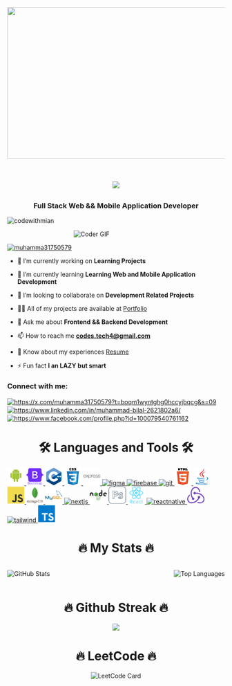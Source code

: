 <img src="https://i.pinimg.com/originals/b2/83/11/b2831136a1912c98b1cad1b4eb9ab112.gif" height="350" width="1080" frameborder="0" scrolling="no" >
<h1 align="center">    
    <img src="https://readme-typing-svg.herokuapp.com/?font=Righteous&size=35&center=true&vCenter=true&width=500&height=70&duration=4000&lines=Hi+There!+👋;+I'm+Muhammad+Bilal!;" />
</h1>                     
<h3 align="center">Full Stack Web && Mobile Application Developer</h3>   

<p align="left"> <img width="130" src="https://komarev.com/ghpvc/?username=codewithmian&label=Profile%20views&color=0e75b6&style=flat" alt="codewithmian" /> </p>



<img align="right" margin-top="5px" alt="Coder GIF" width=350 src="https://media.giphy.com/media/WUlplcMpOCEmTGBtBW/giphy.gif" />
         
<p align="left"> <a href="https://twitter.com/" target="blank"><img src="https://img.shields.io/twitter/follow/?logo=twitter&style=for-the-badge" alt="" /></a> </p>
     
<p align="left"> <a href="https://twitter.com/muhamma31750579" target="blank"><img src="https://img.shields.io/twitter/follow/muhamma31750579?logo=twitter&style=for-the-badge" alt="muhamma31750579" /></a> </p>

- 🔭 I’m currently working on **Learning Projects**

- 🌱 I’m currently learning **Learning Web and Mobile Application Development**

- 👯 I’m looking to collaborate on **Development Related Projects**

- 👨‍💻 All of my projects are available at <a href="https://codewith-bilal.vercel.app/" >Portfolio</a>

- 💬 Ask me about **Frontend && Backend Development**

- 📫 How to reach me **codes.tech4@gmail.com**

- 📄 Know about my experiences <a href="https://drive.google.com/file/d/1huwxMILy8THlWvAuLR92LHPqPz3MEboZ/view">Resume</a>

- ⚡ Fun fact **I an LAZY but smart**

<h3 align="left">Connect with me:</h3>
<p align="left">
<a href="https://twitter.com/muhamma31750579?t=boqm1wyntghg0hccyjbqcg&s=09" target="blank"><img align="center" src="https://raw.githubusercontent.com/rahuldkjain/github-profile-readme-generator/master/src/images/icons/Social/twitter.svg" alt="https://x.com/muhamma31750579?t=boqm1wyntghg0hccyjbqcg&s=09" height="30" width="40" /></a>
<a href="https://linkedin.com/in/muhammad-bilal-2621802a6/" target="blank"><img align="center" src="https://raw.githubusercontent.com/rahuldkjain/github-profile-readme-generator/master/src/images/icons/Social/linked-in-alt.svg" alt="https://www.linkedin.com/in/muhammad-bilal-2621802a6/" height="30" width="40" /></a>
<a href="https://www.facebook.com/profile.php?id=100079540761162" target="blank"><img align="center" src="https://raw.githubusercontent.com/rahuldkjain/github-profile-readme-generator/master/src/images/icons/Social/facebook.svg" alt="https://www.facebook.com/profile.php?id=100079540761162" height="30" width="40" /></a>
</p>

<div align="center"> 
<h1> 🛠️ Languages and Tools 🛠️ </h1>
<p align="left"> <a href="https://developer.android.com" target="_blank" rel="noreferrer"> <img src="https://raw.githubusercontent.com/devicons/devicon/master/icons/android/android-original-wordmark.svg" alt="android" width="40" height="40"/> </a> <a href="https://getbootstrap.com" target="_blank" rel="noreferrer"> <img src="https://raw.githubusercontent.com/devicons/devicon/master/icons/bootstrap/bootstrap-plain-wordmark.svg" alt="bootstrap" width="40" height="40"/> </a> <a href="https://www.w3schools.com/cpp/" target="_blank" rel="noreferrer"> <img src="https://raw.githubusercontent.com/devicons/devicon/master/icons/cplusplus/cplusplus-original.svg" alt="cplusplus" width="40" height="40"/> </a> <a href="https://www.w3schools.com/css/" target="_blank" rel="noreferrer"> <img src="https://raw.githubusercontent.com/devicons/devicon/master/icons/css3/css3-original-wordmark.svg" alt="css3" width="40" height="40"/> </a> <a href="https://expressjs.com" target="_blank" rel="noreferrer"> <img src="https://raw.githubusercontent.com/devicons/devicon/master/icons/express/express-original-wordmark.svg" alt="express" width="40" height="40"/> </a> <a href="https://www.figma.com/" target="_blank" rel="noreferrer"> <img src="https://www.vectorlogo.zone/logos/figma/figma-icon.svg" alt="figma" width="40" height="40"/> </a> <a href="https://firebase.google.com/" target="_blank" rel="noreferrer"> <img src="https://www.vectorlogo.zone/logos/firebase/firebase-icon.svg" alt="firebase" width="40" height="40"/> </a> <a href="https://git-scm.com/" target="_blank" rel="noreferrer"> <img src="https://www.vectorlogo.zone/logos/git-scm/git-scm-icon.svg" alt="git" width="40" height="40"/> </a> <a href="https://www.w3.org/html/" target="_blank" rel="noreferrer"> <img src="https://raw.githubusercontent.com/devicons/devicon/master/icons/html5/html5-original-wordmark.svg" alt="html5" width="40" height="40"/> </a> <a href="https://www.java.com" target="_blank" rel="noreferrer"> <img src="https://raw.githubusercontent.com/devicons/devicon/master/icons/java/java-original.svg" alt="java" width="40" height="40"/> </a> <a href="https://developer.mozilla.org/en-US/docs/Web/JavaScript" target="_blank" rel="noreferrer"> <img src="https://raw.githubusercontent.com/devicons/devicon/master/icons/javascript/javascript-original.svg" alt="javascript" width="40" height="40"/> </a> <a href="https://www.mongodb.com/" target="_blank" rel="noreferrer"> <img src="https://raw.githubusercontent.com/devicons/devicon/master/icons/mongodb/mongodb-original-wordmark.svg" alt="mongodb" width="40" height="40"/> </a> <a href="https://www.mysql.com/" target="_blank" rel="noreferrer"> <img src="https://raw.githubusercontent.com/devicons/devicon/master/icons/mysql/mysql-original-wordmark.svg" alt="mysql" width="40" height="40"/> </a> <a href="https://nextjs.org/" target="_blank" rel="noreferrer"> <img src="https://cdn.worldvectorlogo.com/logos/nextjs-2.svg" alt="nextjs" width="40" height="40"/> </a> <a href="https://nodejs.org" target="_blank" rel="noreferrer"> <img src="https://raw.githubusercontent.com/devicons/devicon/master/icons/nodejs/nodejs-original-wordmark.svg" alt="nodejs" width="40" height="40"/> </a> <a href="https://www.photoshop.com/en" target="_blank" rel="noreferrer"> <img src="https://raw.githubusercontent.com/devicons/devicon/master/icons/photoshop/photoshop-line.svg" alt="photoshop" width="40" height="40"/> </a> <a href="https://reactjs.org/" target="_blank" rel="noreferrer"> <img src="https://raw.githubusercontent.com/devicons/devicon/master/icons/react/react-original-wordmark.svg" alt="react" width="40" height="40"/> </a> <a href="https://reactnative.dev/" target="_blank" rel="noreferrer"> <img src="https://reactnative.dev/img/header_logo.svg" alt="reactnative" width="40" height="40"/> </a> <a href="https://redux.js.org" target="_blank" rel="noreferrer"> <img src="https://raw.githubusercontent.com/devicons/devicon/master/icons/redux/redux-original.svg" alt="redux" width="40" height="40"/> </a> <a href="https://tailwindcss.com/" target="_blank" rel="noreferrer"> <img src="https://www.vectorlogo.zone/logos/tailwindcss/tailwindcss-icon.svg" alt="tailwind" width="40" height="40"/> </a> <a href="https://www.typescriptlang.org/" target="_blank" rel="noreferrer"> <img src="https://raw.githubusercontent.com/devicons/devicon/master/icons/typescript/typescript-original.svg" alt="typescript" width="40" height="40"/> </a> </p>
</div>
<div align="center">
<h1> 🔥 My Stats 🔥 </h1>
  <div style="display: flex; justify-content: space-between;">
  <p><img width="440px" src="https://github-readme-stats.vercel.app/api?username=codewith-bilal&show_icons=true&theme=onedark" alt="GitHub Stats" /></p>
  <p><img width="385px" src="https://github-readme-stats.vercel.app/api/top-langs/?username=codewith-bilal&layout=compact&theme=onedark" alt="Top Languages" /></p>
</div>


<div style="text-align="center">
    <h1>🔥 Github Streak 🔥</h1>
    <img width="385px" src="https://github-readme-streak-stats.herokuapp.com/?user=codewith-bilal&theme=onedark" />
</div>
<div>
    <h1>🔥 LeetCode 🔥</h1>
    <img style="width: 50%;" src="https://leetcard.jacoblin.cool/bilal_133?theme=dark&font=Nunito&ext=heatmap" alt="LeetCode Card" />
    
<!-- <div style="text-align="center">
    <h1>Contribution Graph</h1>
    <img width="440px" src="https://github-readme-activity-graph.vercel.app/graph?username=codewith-bilal&theme=github">
</div> -->

</div>
